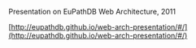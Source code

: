 Presentation on EuPathDB Web Architecture, 2011

[http://eupathdb.github.io/web-arch-presentation/#/](http://eupathdb.github.io/web-arch-presentation/#/)
